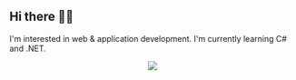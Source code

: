 ## Hi there 👋🏽

I'm interested in web & application development. I'm currently learning C# and .NET.

<div align="center">
<img src="https://i.imgur.com/4QC4JNL.gif" />
</div>

